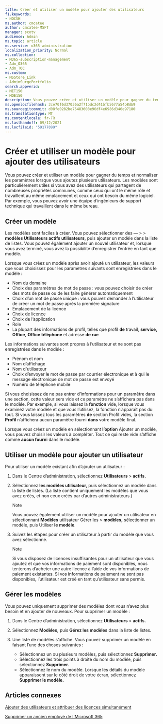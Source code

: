 ```yaml
---
title: Créer et utiliser un modèle pour ajouter des utilisateurs
f1.keywords:
- NOCSH
ms.author: cmcatee
author: cmcatee-MSFT
manager: scotv
audience: Admin
ms.topic: article
ms.service: o365-administration
localization_priority: Normal
ms.collection:
- M365-subscription-management
- Adm_O365
- Adm_TOC
ms.custom:
- MSStore_Link
- AdminSurgePortfolio
search.appverid:
- MET150
- MOE150
description: Vous pouvez créer et utiliser un modèle pour gagner du temps et normaliser les paramètres lorsque vous ajoutez plusieurs utilisateurs.
ms.openlocfilehash: 3ce70f6d37036a2f71bdc2d41bfb5677a54b8db9
ms.sourcegitcommit: d08fe0282be75483608e96df4e6986d346e97180
ms.translationtype: MT
ms.contentlocale: fr-FR
ms.lasthandoff: 09/12/2021
ms.locfileid: "59177099"
---
```

# <a name="create-and-use-a-template-to-add-users"></a>Créer et utiliser un modèle pour ajouter des utilisateurs

Vous pouvez créer et utiliser un modèle pour gagner du temps et normaliser les paramètres lorsque vous ajoutez plusieurs utilisateurs. Les modèles sont particulièrement utiles si vous avez des utilisateurs qui partagent de nombreuses propriétés communes, comme ceux qui ont le même rôle et travaillent au même emplacement et ceux qui ont besoin du même logiciel. Par exemple, vous pouvez avoir une équipe d’ingénieurs de support technique qui travaillent dans le même bureau.  

## <a name="create-a-template"></a>Créer un modèle

Les modèles sont faciles à créer. Vous pouvez sélectionner des &mdash;   >    >  **modèles Utilisateurs actifs utilisateurs,**  puis ajouter un modèle dans la liste de listes. Vous pouvez également ajouter un nouvel utilisateur et, lorsque vous avez terminé, vous avez la possibilité d’enregistrer l’entrée en tant que modèle.

Lorsque vous créez un modèle après avoir ajouté un utilisateur, les valeurs que vous choisissez pour les paramètres suivants sont enregistrées dans le modèle :

- Nom du domaine
- Choix des paramètres de mot de passe : vous pouvez choisir de créer des mots de passe ou de les faire générer automatiquement
- Choix d’un mot de passe unique : vous pouvez demander à l’utilisateur de créer un mot de passe après la première signature
- Emplacement de la licence
- Choix de licence
- Choix de l’application
- Role
- La plupart des informations de profil, telles que profil **de** travail, **service,** **Office,** **Office téléphone** et adresse **de rue** 

Les informations suivantes sont propres à l’utilisateur et ne sont pas enregistrées dans le modèle :

- Prénom et nom
- Nom d’affichage
- Nom d'utilisateur
- Choix d’envoyer le mot de passe par courrier électronique et à qui le message électronique de mot de passe est envoyé
- Numéro de téléphone mobile

Si vous choisissez de ne pas entrer d’informations pour un paramètre dans une section, cette valeur sera vide et ce paramètre ne s’affichera pas dans le modèle. Par exemple, si vous laissez la **fonction** vide, lorsque vous examinez votre modèle et que vous l’utilisez,  la fonction n’apparaît pas du tout. Si vous laissez tous les paramètres **de** section Profil vides, la section **Profil** n’affichera aucun paramètre fourni **dans** votre modèle final.

Lorsque vous créez un modèle en sélectionnant **l’option** Ajouter un modèle, vous pouvez choisir les valeurs à compléter. Tout ce qui reste vide s’affiche comme **aucun fourni** dans le modèle.

## <a name="use-a-template-to-add-a-user"></a>Utiliser un modèle pour ajouter un utilisateur

Pour utiliser un modèle existant afin d’ajouter un utilisateur :

1. Dans le Centre d’administration, sélectionnez **Utilisateurs**  >  **actifs.**

2. Sélectionnez **les modèles utilisateur,** puis sélectionnez un modèle dans la liste de listes. (La liste contient uniquement les modèles que vous avez créés, et non ceux créés par d’autres administrateurs.)

   > [!NOTE]
   > Vous pouvez également utiliser un modèle pour ajouter un utilisateur en sélectionnant **Modèles** utilisateur Gérer les  >  **modèles,** sélectionner un modèle, puis Utiliser **le modèle**.

3. Suivez les étapes pour créer un utilisateur à partir du modèle que vous avez sélectionné.

   > [!NOTE]
   > Si vous disposez de licences insuffisantes pour un utilisateur que vous ajoutez et que vos informations de paiement sont disponibles, nous tenterons d’acheter une autre licence à l’aide de vos informations de paiement existantes. Si vos informations de paiement ne sont pas disponibles, l’utilisateur est créé en tant qu’utilisateur sans permis.

## <a name="manage-templates"></a>Gérer les modèles

Vous pouvez uniquement supprimer des modèles dont vous n’avez plus besoin et en ajouter de nouveaux. Pour supprimer un modèle :

1. Dans le Centre d’administration, sélectionnez **Utilisateurs**  >  **actifs.**

2. Sélectionnez **Modèles,** puis **Gérez les modèles** dans la liste de listes.

3. Une liste de modèles s’affiche. Vous pouvez supprimer un modèle en faisant l’une des choses suivantes :
    - Sélectionnez un ou plusieurs modèles, puis sélectionnez **Supprimer.** 
    - Sélectionnez les trois points à droite du nom du modèle, puis sélectionnez **Supprimer**.
    - Sélectionnez le nom du modèle. Lorsque les détails du modèle apparaissent sur le côté droit de votre écran, sélectionnez **Supprimer le modèle.**

## <a name="related-articles"></a>Articles connexes

[Ajouter des utilisateurs et attribuer des licences simultanément](add-users.md)

[Supprimer un ancien employé de l’Microsoft 365](remove-former-employee.md)
  
